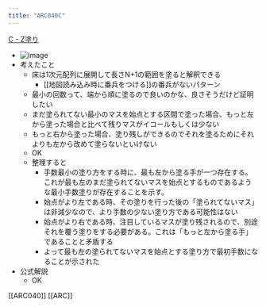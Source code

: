 ```yaml
---
title: "ARC040C"
---
```


[C - Z塗り](https://atcoder.jp/contests/arc040/tasks/arc040_c)
- ![image](https://gyazo.com/766026735d7179c0d4a11f824e20f5e9/thumb/1000)
- 考えたこと
    - 床は1次元配列に展開して長さN+1の範囲を塗ると解釈できる
        - [[地図読み込み時に番兵をつける]]の番兵がないパターン
    - 最小の回数って、端から順に塗るので良いのかな、良さそうだけど証明したい
    - まだ塗られてない最小のマスを始点とする区間で塗った場合、もっと左から塗った場合と比べて残りマスがイコールもしくは少ない
    - もっと右から塗った場合、塗り残しができるのでそれを塗るためにそれよりも左から改めて塗らないといけない
    - OK
    - 整理すると
        - 手数最小の塗り方をする時に、最も左から塗る手が一つ存在する。これが最も左のまだ塗られてないマスを始点とするものであるような最小手数塗りが存在することを示す。
        - 始点がより左である時、その塗りを行った後の「塗られてないマス」は非減少なので、より手数の少ない塗り方である可能性はない
        - 始点がより右である時、注目しているマスが塗り残されるので、別途それを覆う塗りをする必要がある。これは「もっと左から塗る手」であることと矛盾する
        - よって最も左の塗られてないマスを始点とする塗り方で最初手数になることが示された
- 公式解説
    - OK

[[ARC040]]
[[ARC]]
